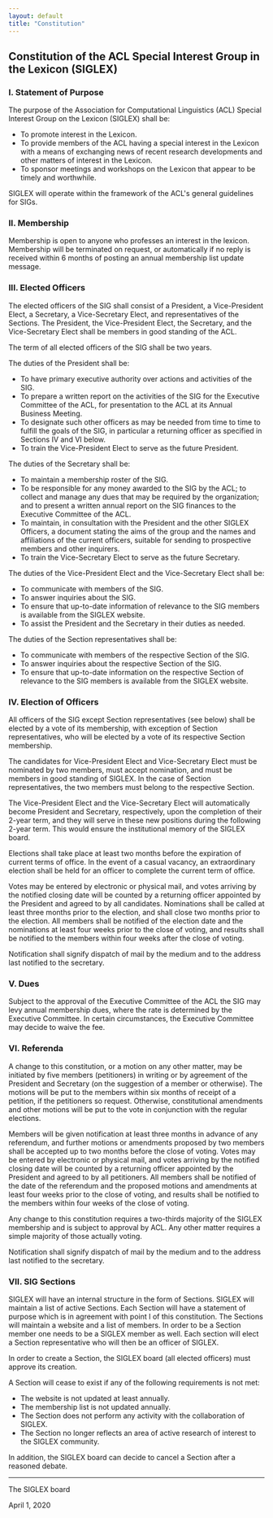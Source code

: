 ```yaml
---
layout: default
title: "Constitution"
---
```


## Constitution of the ACL Special Interest Group in the Lexicon (SIGLEX)

### I. Statement of Purpose
The purpose of the Association for Computational Linguistics (ACL) Special Interest Group on the Lexicon (SIGLEX) shall be:

* To promote interest in the Lexicon.
* To provide members of the ACL having a special interest in the Lexicon with a means of exchanging news of recent research developments and other matters of interest in the Lexicon.
* To sponsor meetings and workshops on the Lexicon that appear to be timely and worthwhile.

SIGLEX will operate within the framework of the ACL's general guidelines for SIGs.

### II. Membership
Membership is open to anyone who professes an interest in the lexicon. Membership will be terminated on request, or automatically if no reply is received within 6 months of posting an annual membership list update message.

### III. Elected Officers
The elected officers of the SIG shall consist of a President, a Vice-President Elect, a Secretary, a Vice-Secretary Elect, and  representatives of the Sections. The President, the Vice-President Elect, the Secretary, and the Vice-Secretary Elect shall be members in good standing of the ACL.

The term of all elected officers of the SIG shall be two years.

The duties of the President shall be:
* To have primary executive authority over actions and activities of the SIG.
* To prepare a written report on the activities of the SIG for the Executive Committee of the ACL, for presentation to the ACL at its Annual Business Meeting.
* To designate such other officers as may be needed from time to time to fulfill the goals of the SIG, in particular a returning officer as specified in Sections IV and VI below.
* To train the Vice-President Elect to serve as the future President.

The duties of the Secretary shall be:
* To maintain a membership roster of the SIG.
* To be responsible for any money awarded to the SIG by the ACL; to collect and manage any dues that may be required by the organization; and to present a written annual report on the SIG finances to the Executive Committee of the ACL.
* To maintain, in consultation with the President and the other SIGLEX  Officers, a document stating the aims of the group and the names and affiliations of the current officers, suitable for sending to prospective members and other inquirers.
* To train the Vice-Secretary Elect to serve as the future Secretary.

The duties of the Vice-President Elect and the Vice-Secretary Elect shall be:
* To communicate with members of the SIG.
* To answer inquiries about the SIG.
* To ensure that up-to-date information of relevance to the SIG members is available from the SIGLEX website.
* To assist the President and the Secretary in their duties as needed.

The duties of the Section representatives shall be:
* To communicate with members of the respective Section of the SIG.
* To answer inquiries about the respective Section of the SIG.
* To ensure that up-to-date information on the respective Section of relevance to the SIG members is available from the SIGLEX website.

### IV. Election of Officers
All officers of the SIG except Section representatives (see below) shall be elected by a vote of its membership, with exception of Section representatives, who will be elected by a vote of its respective Section membership.

The candidates for Vice-President Elect and Vice-Secretary Elect must be nominated by two members, must accept nomination, and must be members in good standing of SIGLEX. In the case of Section representatives, the two members must belong to the respective Section.

The Vice-President Elect and the Vice-Secretary Elect will automatically become President and Secretary, respectively, upon the completion of their 2-year term, and they will serve in these new positions during the following 2-year term. This would ensure the institutional memory of the SIGLEX board.

Elections shall take place at least two months before the expiration of current terms of office. In the event of a casual vacancy, an extraordinary election shall be held for an officer to complete the current term of office.

Votes may be entered by electronic or physical mail, and votes arriving by the notified closing date will be counted by a returning officer appointed by the President and agreed to by all candidates. Nominations shall be called at least three months prior to the election, and shall close two months prior to the election. All members shall be notified of the election date and the nominations at least four weeks prior to the close of voting, and results shall be notified to the members within four weeks after the close of voting.

Notification shall signify dispatch of mail by the medium and to the address last notified to the secretary.

### V. Dues
Subject to the approval of the Executive Committee of the ACL the SIG may levy annual membership dues, where the rate is determined by the Executive Committee. In certain circumstances, the Executive Committee may decide to waive the fee.

### VI. Referenda
A change to this constitution, or a motion on any other matter, may be initiated by five members (petitioners) in writing or by agreement of the President and Secretary (on the suggestion of a member or otherwise). The motions will be put to the members within six months of receipt of a petition, if the petitioners so request. Otherwise, constitutional amendments and other motions will be put to the vote in conjunction with the regular elections.

Members will be given notification at least three months in advance of any referendum, and further motions or amendments proposed by two members shall be accepted up to two months before the close of voting. Votes may be entered by electronic or physical mail, and votes arriving by the notified closing date will be counted by a returning officer appointed by the President and agreed to by all petitioners. All members shall be notified of the date of the referendum and the proposed motions and amendments at least four weeks prior to the close of voting, and results shall be notified to the members within four weeks of the close of voting.

Any change to this constitution requires a two-thirds majority of the SIGLEX membership and is subject to approval by ACL. Any other matter requires a simple majority of those actually voting.

Notification shall signify dispatch of mail by the medium and to the address last notified to the secretary.

### VII. SIG Sections
SIGLEX will have an internal structure in the form of Sections. SIGLEX will maintain a list of active Sections. Each Section will have a statement of purpose which is in agreement with point I of this constitution. The Sections will maintain a website and a list of members. In order to be a Section member one needs to be a SIGLEX member as well. Each section will elect a Section representative who will then be an officer of SIGLEX.

In order to create a Section, the SIGLEX board (all elected officers) must approve its creation.

A Section will cease to exist if any of the following requirements is not met:
* The website is not updated at least annually.
* The membership list is not updated annually.
* The Section does not perform any activity with the collaboration of SIGLEX.
* The Section no longer reflects an area of active research of interest to the SIGLEX community.

In addition, the SIGLEX board can decide to cancel a Section after a reasoned debate.

---

The SIGLEX board

April 1, 2020


